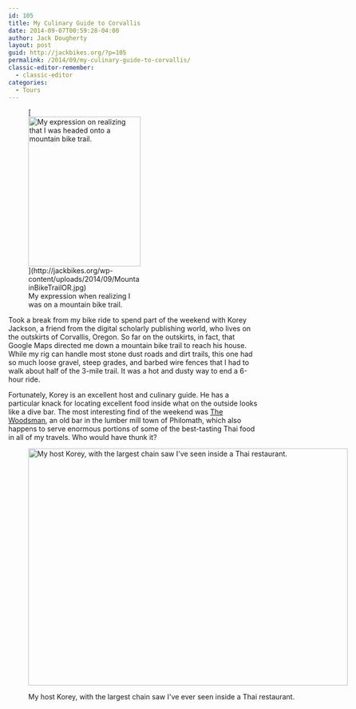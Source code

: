 ```yaml
---
id: 105
title: My Culinary Guide to Corvallis
date: 2014-09-07T00:59:28-04:00
author: Jack Dougherty
layout: post
guid: http://jackbikes.org/?p=105
permalink: /2014/09/my-culinary-guide-to-corvallis/
classic-editor-remember:
  - classic-editor
categories:
  - Tours
---
```

<figure id="attachment_106" aria-describedby="caption-attachment-106" style="width: 225px" class="wp-caption alignright">[<img class="size-medium wp-image-106" src="http://jackbikes.org/wp-content/uploads/2014/09/MountainBikeTrailOR-225x300.jpg" alt="My expression on realizing that I was headed onto a mountain bike trail." width="225" height="300" srcset="https://jackbikes.org/wp-content/uploads/2014/09/MountainBikeTrailOR-225x300.jpg 225w, https://jackbikes.org/wp-content/uploads/2014/09/MountainBikeTrailOR.jpg 480w" sizes="(max-width: 225px) 100vw, 225px" />](http://jackbikes.org/wp-content/uploads/2014/09/MountainBikeTrailOR.jpg)<figcaption id="caption-attachment-106" class="wp-caption-text">My expression when realizing I was on a mountain bike trail.</figcaption></figure>

Took a break from my bike ride to spend part of the weekend with Korey Jackson, a friend from the digital scholarly publishing world, who lives on the outskirts of Corvallis, Oregon. So far on the outskirts, in fact, that Google Maps directed me down a mountain bike trail to reach his house. While my rig can handle most stone dust roads and dirt trails, this one had so much loose gravel, steep grades, and barbed wire fences that I had to walk about half of the 3-mile trail. It was a hot and dusty way to end a 6-hour ride.

Fortunately, Korey is an excellent host and culinary guide. He has a particular knack for locating excellent food inside what on the outside looks like a dive bar. The most interesting find of the weekend was <a href="http://www.yelp.com/biz/the-woodsman-philomath" target="_blank">The Woodsman</a>, an old bar in the lumber mill town of Philomath, which also happens to serve enormous portions of some of the best-tasting Thai food in all of my travels. Who would have thunk it?<figure id="attachment_107" aria-describedby="caption-attachment-107" style="width: 640px" class="wp-caption aligncenter">

[<img class="size-full wp-image-107" src="http://jackbikes.org/wp-content/uploads/2014/09/KoreyWoodsmanSaw.jpg" alt="My host Korey, with the largest chain saw I've seen inside a Thai restaurant." width="640" height="475" srcset="https://jackbikes.org/wp-content/uploads/2014/09/KoreyWoodsmanSaw.jpg 640w, https://jackbikes.org/wp-content/uploads/2014/09/KoreyWoodsmanSaw-300x222.jpg 300w" sizes="(max-width: 640px) 100vw, 640px" />](http://jackbikes.org/wp-content/uploads/2014/09/KoreyWoodsmanSaw.jpg)<figcaption id="caption-attachment-107" class="wp-caption-text">My host Korey, with the largest chain saw I've ever seen inside a Thai restaurant.</figcaption></figure>

&nbsp;

&nbsp;

